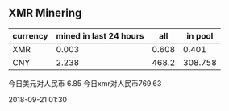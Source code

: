 ## XMR Minering

|currency|mined in last 24 hours|all|in pool|
|---|---|---|---|
|XMR|0.003|0.608|0.401|
|CNY|2.238|468.2|308.758|

今日美元对人民币 6.85	今日xmr对人民币769.63


2018-09-21 01:30